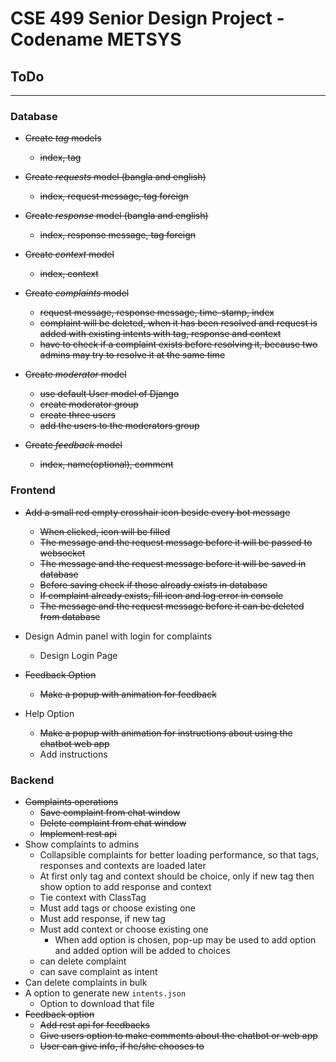 # CSE 499 Senior Design Project - Codename METSYS

## ToDo
---
### Database
+ ~~Create *tag* models~~
    - ~~index, tag~~
+ ~~Create *requests* model (bangla and english)~~
    - ~~index, request message, tag foreign~~
+ ~~Create *response* model (bangla and english)~~
    - ~~index, response message, tag foreign~~
+ ~~Create *context* model~~
    - ~~index, context~~
+ ~~Create *complaints* model~~
    - ~~request message, response message, time-stamp, index~~
    - ~~complaint will be deleted, when it has been resolved and request is
    added with existing intents with tag, response and context~~
    - ~~have to check if a complaint exists before resolving it, because two
    admins may try to resolve it at the same time~~
+ ~~Create *moderator* model~~
    - ~~use default User model of Django~~
    - ~~create moderator group~~
    - ~~create three users~~
    - ~~add the users to the moderators group~~

+ ~~Create *feedback* model~~
    - ~~index, name(optional), comment~~

### Frontend
+ ~~Add a small red empty crosshair icon beside every bot message~~
    - ~~When clicked, icon will be filled~~
    - ~~The message and the request message before it will be passed to websocket~~
    - ~~The message and the request message before it will be saved in database~~
    - ~~Before saving check if those already exists in database~~
    - ~~If complaint already exists, fill icon and log error in console~~
    - ~~The message and the request message before it can be deleted from database~~

+ Design Admin panel with login for complaints
    - Design Login Page

+ ~~Feedback Option~~
    - ~~Make a popup with animation for feedback~~

+ Help Option
    - ~~Make a popup with animation for instructions about using the chatbot web
    app~~
    - Add instructions

### Backend
+ ~~Complaints operations~~
    - ~~Save complaint from chat window~~
    - ~~Delete complaint from chat window~~
    - ~~Implement rest api~~
+ Show complaints to admins
    - Collapsible complaints for better loading performance, so
    that tags, responses and contexts are loaded later
    - At first only tag and context should be choice, only if
    new tag then show option to add response and context
    - Tie context with ClassTag
    - Must add tags or choose existing one
    - Must add response, if new tag
    - Must add context or choose existing one
        * When add option is chosen, pop-up may be used to add
        option and added option will be added to choices
    - can delete complaint
    - can save complaint as intent
+ Can delete complaints in bulk
+ A option to generate new `intents.json`
    - Option to download that file
+ ~~Feedback option~~
    - ~~Add rest api for feedbacks~~
    - ~~Give users option to make comments about the chatbot or web app~~
    - ~~User can give info, if he/she chooses to~~
